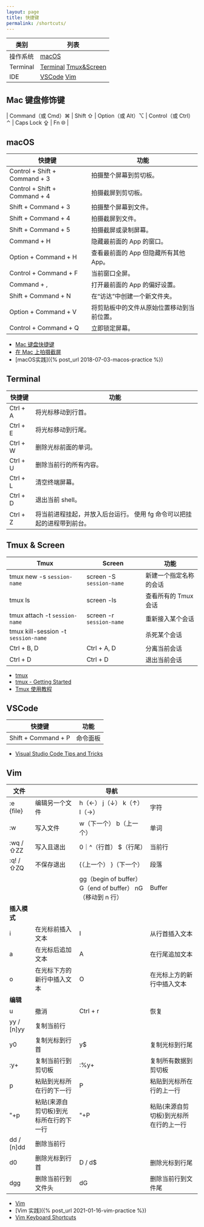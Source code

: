 ```yaml
---
layout: page
title: 快捷键
permalink: /shortcuts/
---
```


| 类别      | 列表 |
| ------   | ---- |
| 操作系统  | [macOS](#macos) |
| Terminal | [Terminal](#terminal) [Tmux&Screen](#tmux--screen) |
| IDE      | [VSCode](#vscode) [Vim](#vim) |


## Mac 键盘修饰键

| Command（或 Cmd）⌘ | Shift ⇧ | Option（或 Alt）⌥ | Control（或 Ctrl）⌃ | Caps Lock ⇪ | Fn 🌐 |


## macOS

| 快捷键 | 功能 |
| ----- | --- |
| Control + Shift + Command + 3 | 拍摄整个屏幕到剪切板。 |
| Control + Shift + Command + 4 | 拍摄截屏到剪切板。 |
| Shift + Command + 3           | 拍摄整个屏幕到文件。 |
| Shift + Command + 4           | 拍摄截屏到文件。 |
| Shift + Command + 5           | 拍摄截屏或录制屏幕。 |
| Command + H                   | 隐藏最前面的 App 的窗口。 |
| Option + Command + H          | 查看最前面的 App 但隐藏所有其他 App。 |
| Control + Command + F         | 当前窗口全屏。 |
| Command + ,                   | 打开最前面的 App 的偏好设置。 |
| Shift + Command + N           | 在“访达”中创建一个新文件夹。 |
| Option + Command + V          | 将剪贴板中的文件从原始位置移动到当前位置。 |
| Control + Command + Q         | 立即锁定屏幕。 |

* [Mac 键盘快捷键](https://support.apple.com/zh-cn/HT201236)
* [在 Mac 上拍摄截屏](https://support.apple.com/zh-cn/HT201361)
* [macOS实践]({% post_url 2018-07-03-macos-practice %})


## Terminal

| 快捷键 | 功能 |
| ----- | --- |
| Ctrl + A | 将光标移动到行首。 |
| Ctrl + E | 将光标移动到行尾。 |
| Ctrl + W | 删除光标前面的单词。 |
| Ctrl + U | 删除当前行的所有内容。 |
| Ctrl + L | 清空终端屏幕。 |
| Ctrl + D | 退出当前 shell。 |
| Ctrl + Z | 将当前进程挂起，并放入后台运行。 使用 fg 命令可以把挂起的进程带到前台。 |


## Tmux & Screen

| Tmux  | Screen | 功能 |
| ----- | ------ | --- |
| tmux new -s ```session-name```          | screen -S ```session-name``` | 新建一个指定名称的会话 |
| tmux ls                                 | screen -ls                   | 查看所有的 Tmux 会话 |
| tmux attach -t ```session-name```       | screen -r ```session-name``` | 重新接入某个会话 |
| tmux kill-session -t ```session-name``` |                              | 杀死某个会话 |     
| Ctrl + B, D                             | Ctrl + A, D                  | 分离当前会话 |
| Ctrl + D                                | Ctrl + D                     | 退出当前会话 |

* [tmux](https://github.com/tmux/tmux)
* [tmux - Getting Started](https://github.com/tmux/tmux/wiki/Getting-Started)
* [Tmux 使用教程](https://www.ruanyifeng.com/blog/2019/10/tmux.html)


## VSCode

| 快捷键 | 功能 |
| ----- | --- |
| Shift + Command + P | 命令面板 |

* [Visual Studio Code Tips and Tricks](https://code.visualstudio.com/docs/getstarted/tips-and-tricks)


## Vim

| 文件         |      | 导航 |     |
| ---------   | --- | ---- | --- |
| :e {file}   | 编辑另一个文件 | h（←） j（↓） k（↑） l（→）                              | 字符    |
| :w          | 写入文件      | w（下一个） b（上一个）                                   | 单词    |
| :wq / ⇧ZZ   | 写入且退出    | 0｜^（行首） $（行尾）                                    | 当前行  |
| :q! / ⇧ZQ   | 不保存退出    | {（上一个） }（下一个）                                    | 段落   |
|             |             | gg（begin of buffer） G（end of buffer） nG（移动到 n 行） | Buffer |
| **插入模式** | | | |
| i           | 在光标前插入文本 | I | 从行首插入文本 |
| a           | 在光标后追加文本 | A | 在行尾追加文本 |
| o           | 在光标下方的新行中插入文本 | O | 在光标上方的新行中插入文本 |
| **编辑**     | | | |
| u           | 撤消                              | Ctrl + r       | 恢复                             |
| yy / [n]yy  | 复制当前行                         | | |
| y0          | 复制光标到行首                      | y$             | 复制光标到行尾                     |
| :y+         | 复制当前行到剪切板                  | :%y+           | 复制所有数据到剪切板                |
| p           | 粘贴到光标所在行的下一行             | P              | 粘贴到光标所在行的上一行             |
| "+p         | 粘贴(来源自剪切板)到光标所在行的下一行 | "+P            | 粘贴(来源自剪切板)到光标所在行的上一行 |
| dd / [n]dd  | 删除当前行                         | | |
| d0          | 删除光标到行首                     | D / d$         | 删除光标到行尾                     |
| dgg         | 删除当前行到文件头                  | dG             | 删除当前行到文件尾                  |

* [Vim](https://www.vim.org)
* [Vim 实践]({% post_url 2021-01-16-vim-practice %})
* [Vim Keyboard Shortcuts](https://scaron.info/blog/vim-keyboard-shortcuts.html)
